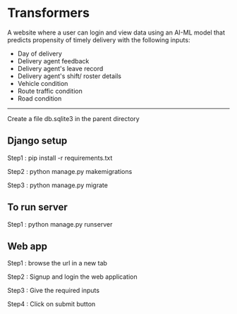 # Transformers
A website where a user can login and view data using an AI-ML model that predicts propensity of timely delivery with the following inputs: 
* Day of delivery 
* Delivery agent feedback 
* Delivery agent's leave record 
* Delivery agent's shift/ roster details 
* Vehicle condition 
* Route traffic condition 
* Road condition
-----
Create a file db.sqlite3 in the parent directory

## Django setup
Step1 : pip install -r requirements.txt

Step2 : python manage.py makemigrations

Step3 : python manage.py migrate

## To run server 
Step1 : python manage.py runserver

## Web app 
Step1 : browse the url in a new tab

Step2 : Signup and login the web application

Step3 : Give the required inputs

Step4 : Click on submit button


